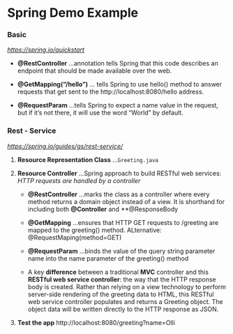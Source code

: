 # Spring Demo Example

### Basic
*https://spring.io/quickstart*

- **@RestController** ...annotation tells Spring that this code describes an endpoint that should be made available over the web.

- **@GetMapping(“/hello”)** ... tells Spring to use hello() method to answer requests that get sent to the http://localhost:8080/hello address.

- **@RequestParam** ...tells Spring to expect a name value in the request, but if it’s not there, it will use the word “World” by default.

### Rest - Service

*https://spring.io/guides/gs/rest-service/*

1. **Resource Representation Class** ...`Greeting.java`

1. **Resource Controller** ...Spring approach to build RESTful web services: *HTTP requests are handled by a controller* 
    
    - **@RestController** ...marks the class as a controller where every method returns a domain object instead of a view. It is shorthand for including both **@Controller** and **@ResponseBody 
    
    - **@GetMapping** ...ensures that HTTP GET requests to /greeting are mapped to the greeting() method. ALternative: @RequestMaping(method=GET)
    
    - **@RequestParam** ...binds the value of the query string parameter name into the name parameter of the greeting() method
    
    - A key **difference** between a traditional **MVC** controller and this **RESTful web service controller**: the way that the HTTP response body is created. Rather than relying on a view technology to perform server-side rendering of the greeting data to HTML, this RESTful web service controller populates and returns a Greeting object. The object data will be written directly to the HTTP response as JSON.
    
1. **Test the app**
http://localhost:8080/greeting?name=Olli